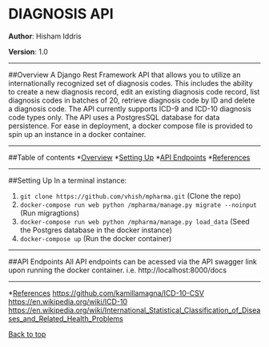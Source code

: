 <a id="top"></a>
# DIAGNOSIS API
**Author**: Hisham Iddris

**Version**: 1.0
___

<a id="overview"></a>
##Overview
A Django Rest Framework API that allows you to utilize an internationally recognized set of diagnosis codes. This includes the ability to create a new diagnosis record, edit an existing diagnosis code record, list diagnosis codes in batches of 20, retrieve diagnosis code by ID and delete a diagnosis code. The API currently supports ICD-9 and ICD-10 diagnosis code types only. The API uses a PostgresSQL database for data persistence. For ease in deployment, a docker compose file is provided to spin up an instance in a docker container.
___

##Table of contents
*[Overview](#overview)
*[Setting Up](#setup)
*[API Endpoints](#api)
*[References](#references)
___
<a id=setup></a>
##Setting Up
In a terminal instance:

1. ```git clone https://github.com/vhish/mpharma.git``` (Clone the repo)
2. ```docker-compose run web python /mpharma/manage.py migrate --noinput``` (Run migragtions)
3. ```docker-compose run web python /mpharma/manage.py load_data``` (Seed the Postgres database in the docker instance)
4. ```docker-compose up``` (Run the docker container)

___
<a id="api"></a>
##API Endpoints
All API endpoints can be acessed via the API swagger link upon running the docker container. i.e. http://localhost:8000/docs
___

<a id="reference"></a>
*[References](#references)
https://github.com/kamillamagna/ICD-10-CSV https://en.wikipedia.org/wiki/ICD-10 https://en.wikipedia.org/wiki/International_Statistical_Classification_of_Diseases_and_Related_Health_Problems

[Back to top](#top)
